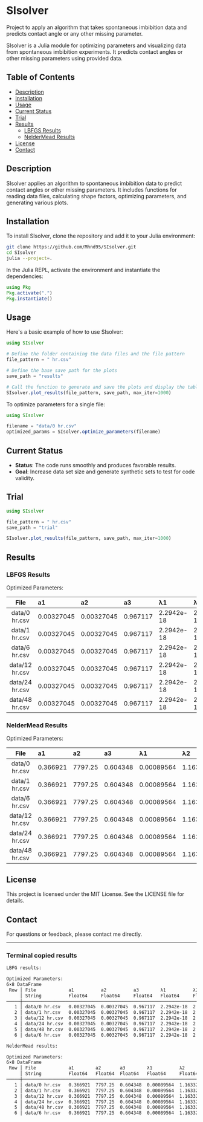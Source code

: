 # SIsolver

Project to apply an algorithm that takes spontaneous imbibition data and predicts contact angle or any other missing parameter.  

SIsolver is a Julia module for optimizing parameters and visualizing data from spontaneous imbibition experiments. It predicts contact angles or other missing parameters using provided data.

## Table of Contents

- [Description](#description)
- [Installation](#installation)
- [Usage](#usage)
- [Current Status](#current-status)
- [Trial](#trial)
- [Results](#results)
  - [LBFGS Results](#lbfgs-results)
  - [NelderMead Results](#neldermead-results)
- [License](#license)
- [Contact](#contact)

## Description

SIsolver applies an algorithm to spontaneous imbibition data to predict contact angles or other missing parameters. It includes functions for reading data files, calculating shape factors, optimizing parameters, and generating various plots.

## Installation

To install SIsolver, clone the repository and add it to your Julia environment:

```sh
git clone https://github.com/Mhnd95/SIsolver.git
cd SIsolver
julia --project=.
```

In the Julia REPL, activate the environment and instantiate the dependencies:

```julia
using Pkg
Pkg.activate(".")
Pkg.instantiate()
```

## Usage

Here's a basic example of how to use SIsolver:

```julia
using SIsolver

# Define the folder containing the data files and the file pattern
file_pattern = " hr.csv"

# Define the base save path for the plots
save_path = "results"

# Call the function to generate and save the plots and display the table
SIsolver.plot_results(file_pattern, save_path, max_iter=1000)
```

To optimize parameters for a single file:

```julia
using SIsolver

filename = "data/0 hr.csv"
optimized_params = SIsolver.optimize_parameters(filename)
```

## Current Status

* **Status**: The code runs smoothly and produces favorable results.
* **Goal**: Increase data set size and generate synthetic sets to test for code validity.

## Trial

```julia
using SIsolver

file_pattern = " hr.csv"
save_path = "trial"

SIsolver.plot_results(file_pattern, save_path, max_iter=1000)
```

## Results

### LBFGS Results

Optimized Parameters:

|File|a1|a2|a3|λ1|λ2|λ3|θ_deg
|:--------------:|:-----------|:-----------|:----------|:------------|:------------|:-----------|:---------
|data/0 hr.csv  | 0.00327045 | 0.00327045 |  0.967117 |  2.2942e-18 |  2.2942e-18 |  0.0129114 |  85.9344
|data/1 hr.csv  | 0.00327045 | 0.00327045 |  0.967117 |  2.2942e-18 |  2.2942e-18 |  0.0129114 |  87.5097
|data/6 hr.csv  | 0.00327045 | 0.00327045 |  0.967117 |  2.2942e-18 |  2.2942e-18 |  0.0129114 |  88.385
|data/12 hr.csv | 0.00327045 | 0.00327045 |  0.967117 |  2.2942e-18 |  2.2942e-18 |  0.0129114 |  88.7134
|data/24 hr.csv | 0.00327045 | 0.00327045 |  0.967117 |  2.2942e-18 |  2.2942e-18 |  0.0129114 |  89.0447
|data/48 hr.csv | 0.00327045 | 0.00327045 |  0.967117 |  2.2942e-18 |  2.2942e-18 |  0.0129114 |  89.2028

### NelderMead Results

Optimized Parameters:

|File|a1|a2|a3|λ1|λ2|λ3|θ_deg
|:--------------:|:-----------|:--------|:----------|:------------|:-----------|:-------------|:---------
|data/0 hr.csv  | 0.366921   | 7797.25 |  0.604348 |  0.00089564 |  1.16332e5 |  0.000895679 |  6.22454
|data/1 hr.csv  | 0.366921   | 7797.25 |  0.604348 |  0.00089564 |  1.16332e5 |  0.000895679 |  52.131
|data/6 hr.csv  | 0.366921   | 7797.25 |  0.604348 |  0.00089564 |  1.16332e5 |  0.000895679 |  66.5012
|data/12 hr.csv | 0.366921   | 7797.25 |  0.604348 |  0.00089564 |  1.16332e5 |  0.000895679 |  71.4522
|data/24 hr.csv | 0.366921   | 7797.25 |  0.604348 |  0.00089564 |  1.16332e5 |  0.000895679 |  76.3207
|data/48 hr.csv | 0.366921   | 7797.25 |  0.604348 |  0.00089564 |  1.16332e5 |  0.000895679 |  78.595

## License

This project is licensed under the MIT License. See the LICENSE file for details.

## Contact

For questions or feedback, please contact me directly.

--------------------

### Terminal copied results

```sh
LBFG results:

Optimized Parameters:
6×8 DataFrame
 Row │ File            a1          a2          a3        λ1          λ2          λ3         θ_deg
     │ String          Float64     Float64     Float64   Float64     Float64     Float64    Float64
─────┼──────────────────────────────────────────────────────────────────────────────────────────────
   1 │ data/0 hr.csv   0.00327045  0.00327045  0.967117  2.2942e-18  2.2942e-18  0.0129114  85.9344
   2 │ data/1 hr.csv   0.00327045  0.00327045  0.967117  2.2942e-18  2.2942e-18  0.0129114  87.5097
   3 │ data/12 hr.csv  0.00327045  0.00327045  0.967117  2.2942e-18  2.2942e-18  0.0129114  88.7134
   4 │ data/24 hr.csv  0.00327045  0.00327045  0.967117  2.2942e-18  2.2942e-18  0.0129114  89.0447
   5 │ data/48 hr.csv  0.00327045  0.00327045  0.967117  2.2942e-18  2.2942e-18  0.0129114  89.2028
   6 │ data/6 hr.csv   0.00327045  0.00327045  0.967117  2.2942e-18  2.2942e-18  0.0129114  88.385

NelderMead results:

Optimized Parameters:
6×8 DataFrame
 Row │ File            a1        a2       a3        λ1          λ2         λ3           θ_deg
     │ String          Float64   Float64  Float64   Float64     Float64    Float64      Float64  
─────┼───────────────────────────────────────────────────────────────────────────────────────────
   1 │ data/0 hr.csv   0.366921  7797.25  0.604348  0.00089564  1.16332e5  0.000895679   6.22454
   2 │ data/1 hr.csv   0.366921  7797.25  0.604348  0.00089564  1.16332e5  0.000895679  52.131
   3 │ data/12 hr.csv  0.366921  7797.25  0.604348  0.00089564  1.16332e5  0.000895679  71.4522
   4 │ data/24 hr.csv  0.366921  7797.25  0.604348  0.00089564  1.16332e5  0.000895679  76.3207
   5 │ data/48 hr.csv  0.366921  7797.25  0.604348  0.00089564  1.16332e5  0.000895679  78.595
   6 │ data/6 hr.csv   0.366921  7797.25  0.604348  0.00089564  1.16332e5  0.000895679  66.5012
```
